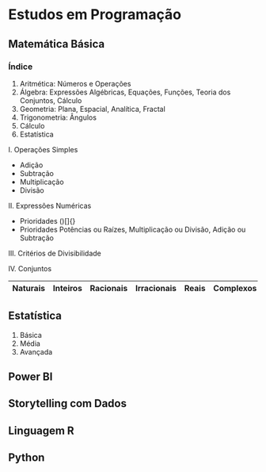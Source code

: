 # Estudos em Programação

## Matemática Básica

### Índice
1. Aritmética: Números e Operações
2. Álgebra: Expressões Algébricas, Equações, Funções, Teoria dos Conjuntos, Cálculo
3. Geometria: Plana, Espacial, Analítica, Fractal
4. Trigonometria: Ângulos
5. Cálculo
6. Estatística

I. Operações Simples
- Adição
- Subtração
- Multiplicação
- Divisão

II. Expressões Numéricas
- Prioridades ()[]{}
- Prioridades Potências ou Raízes, Multiplicação ou Divisão, Adição ou Subtração

III. Critérios de Divisibilidade

IV. Conjuntos

Naturais | Inteiros | Racionais | Irracionais | Reais | Complexos
:---: | ---: | ---: | ---: | :--- | :---:

## Estatística
1. Básica
2. Média
3. Avançada

## Power BI

## Storytelling com Dados

## Linguagem R

## Python
